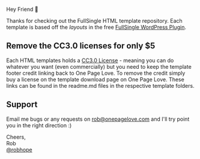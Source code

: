 Hey Friend 👋

Thanks for checking out the FullSingle HTML template repository. Each template is based off the _layouts_ in the free [FullSingle WordPress Plugin](https://onepagelove.com/go/fullsingle). 

## Remove the CC3.0 licenses for only $5
Each HTML templates holds a [CC3.0 License](https://creativecommons.org/licenses/by/3.0/) - meaning you can do whatever you want (even commercially) but you need to keep the template footer credit linking back to One Page Love. To remove the credit simply buy a license on the template download page on One Page Love. These links can be found in the readme.md files in the respective template folders.

## Support

Email me bugs or any requests on [rob@onepagelove.com](mailto:rob@onepagelove.com) and I'll try point you in the right direction :)

Cheers,  
Rob  
[@robhope](https://twitter.com/robhope)